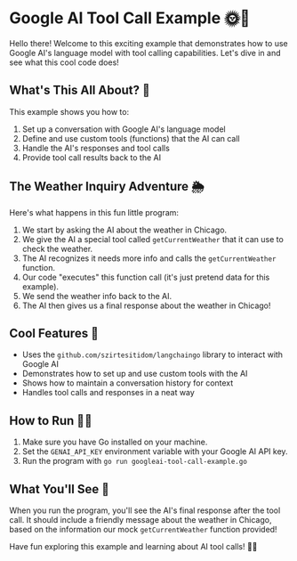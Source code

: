 # Google AI Tool Call Example 🌞🔧

Hello there! Welcome to this exciting example that demonstrates how to use Google AI's language model with tool calling capabilities. Let's dive in and see what this cool code does!

## What's This All About? 🤔

This example shows you how to:

1. Set up a conversation with Google AI's language model
2. Define and use custom tools (functions) that the AI can call
3. Handle the AI's responses and tool calls
4. Provide tool call results back to the AI

## The Weather Inquiry Adventure 🌦️

Here's what happens in this fun little program:

1. We start by asking the AI about the weather in Chicago.
2. We give the AI a special tool called `getCurrentWeather` that it can use to check the weather.
3. The AI recognizes it needs more info and calls the `getCurrentWeather` function.
4. Our code "executes" this function call (it's just pretend data for this example).
5. We send the weather info back to the AI.
6. The AI then gives us a final response about the weather in Chicago!

## Cool Features 🌟

- Uses the `github.com/szirtesitidom/langchaingo` library to interact with Google AI
- Demonstrates how to set up and use custom tools with the AI
- Shows how to maintain a conversation history for context
- Handles tool calls and responses in a neat way

## How to Run 🏃‍♂️

1. Make sure you have Go installed on your machine.
2. Set the `GENAI_API_KEY` environment variable with your Google AI API key.
3. Run the program with `go run googleai-tool-call-example.go`

## What You'll See 👀

When you run the program, you'll see the AI's final response after the tool call. It should include a friendly message about the weather in Chicago, based on the information our mock `getCurrentWeather` function provided!

Have fun exploring this example and learning about AI tool calls! 🎉🤖
